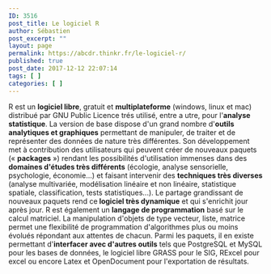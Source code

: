 ```yaml
---
ID: 3516
post_title: Le logiciel R
author: Sébastien
post_excerpt: ""
layout: page
permalink: https://abcdr.thinkr.fr/le-logiciel-r/
published: true
post_date: 2017-12-12 22:07:14
tags: [ ]
categories: [ ]
---
```

R est un <strong>logiciel libre</strong>, gratuit et <strong>multiplateforme</strong> (windows, linux et mac) distribué par GNU Public Licence trés utilisé, entre a utre, pour l'<strong>analyse statistique</strong>. La version de base dispose d'un grand nombre d'<strong>outils analytiques et graphiques</strong> permettant de manipuler, de traiter et de représenter des données de nature très différentes. Son développement met à contribution des utilisateurs qui peuvent créer de nouveaux paquets (« <strong>packages</strong> ») rendant les possibilités d'utilisation immenses dans des <strong>domaines d'études très différents</strong> (écologie, analyse sensorielle, psychologie, économie...) et faisant intervenir des <strong>techniques très diverses</strong> (analyse multivariée, modélisation linéaire et non linéaire, statistique spatiale, classification, tests statistiques...).
Le partage grandissant de nouveaux paquets rend ce<strong> logiciel très dynamique</strong> et qui s'enrichit jour après jour.
R est également un <strong>langage de programmation</strong> basé sur le calcul matriciel. La manipulation d'objets de type vecteur, liste, matrice permet une flexibilité de programmation d'algorithmes plus ou moins évolués répondant aux attentes de chacun.
Parmi les paquets, il en existe permettant d'<strong>interfacer avec d'autres outils</strong> tels que PostgreSQL et MySQL pour les bases de données, le logiciel libre GRASS pour le SIG, RExcel pour excel ou encore Latex et OpenDocument pour l'exportation de résultats.
